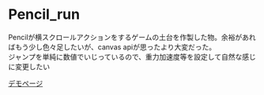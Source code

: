 # Pencil_run

Pencilが横スクロールアクションをするゲームの土台を作製した物。余裕があればもう少し色々足したいが、canvas apiが思ったより大変だった。  
ジャンプを単純に数値でいじっているので、重力加速度等を設定して自然な感じに変更したい

[デモページ](https://plum-chloride/output/pencilrun/pencilrun.html)
